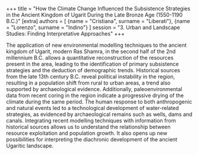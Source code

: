 +++
title = "How the Climate Change Influenced the Subsistence Strategies in the Ancient Kingdom of Ugarit During the Late Bronze Age (1550-1190 B.C.)"
[extra]
authors = [
    {name = "Cristiana", surname = "Liberati"},
    {name = "Lorenzo", surname = "Indino"}
]
session = "3. Urban and Landscape Studies: Finding Interpretative Approaches"
+++

The application of new environmental modelling techniques to the ancient kingdom of Ugarit, modern Ras Shamra, in the second half of the 2nd millennium B.C. allows a quantitative reconstruction of the resources present in the area, leading to the identification of primary subsistence strategies and the deduction of demographic trends. Historical sources from the late 13th century B.C. reveal political instability in the region, resulting in a population shift from rural to urban areas, a trend also supported by archaeological evidence. Additionally, paleoenvironmental data from recent coring in the region indicate a progressive drying of the climate during the same period.
The human response to both anthropogenic and natural events led to a technological development of water-related strategies, as evidenced by archaeological remains such as wells, dams and canals. Integrating recent modelling techniques with information from historical sources allows us to understand the relationship between resource exploitation and population growth. It also opens up new possibilities for interpreting the diachronic development of the ancient Ugaritic landscape.
